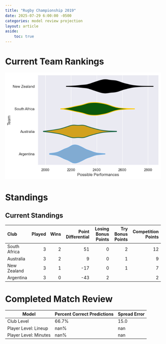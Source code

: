 ```yaml
---  
title: "Rugby Championship 2019"  
date: 2025-07-29 6:00:00 -0500  
categories: model review projection  
layout: article  
aside:  
    toc: true  
---
```

# Current Team Rankings


![Club Rankings](plots/rankings_Rugby_Championship_2019.png)
# Standings

## Current Standings


| Club         |   Played |   Wins |   Point Differential |   Losing Bonus Points |   Try Bonus Points |   Competition Points |
|:-------------|---------:|-------:|---------------------:|----------------------:|-------------------:|---------------------:|
| South Africa |        3 |      2 |                   51 |                     0 |                  2 |                   12 |
| Australia    |        3 |      2 |                    9 |                     0 |                  1 |                    9 |
| New Zealand  |        3 |      1 |                  -17 |                     0 |                  1 |                    7 |
| Argentina    |        3 |      0 |                  -43 |                     2 |                    |                    2 |



# Completed Match Review


| Model | Percent Correct Predictions | Spread Error |
| ------ | ------ | ------ |
| Club Level | 66.7% | 15.0 |
| Player Level: Lineup | nan% | nan |
| Player Level: Minutes | nan% | nan |

